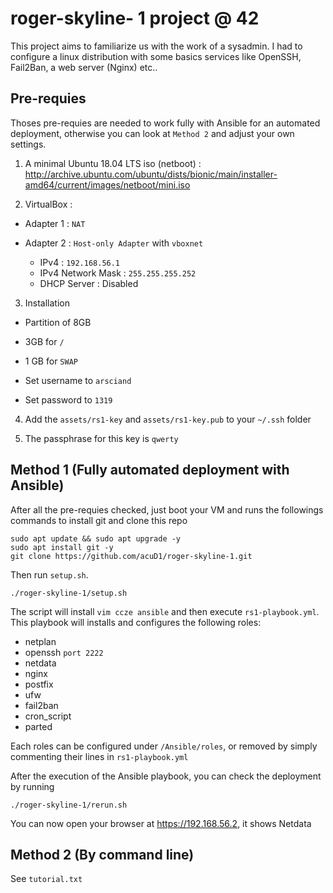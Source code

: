 # roger-skyline- 1 project @ 42

This project aims to familiarize us with the work of a sysadmin. I had to configure a linux distribution with some basics services like OpenSSH, Fail2Ban, a web server (Nginx) etc..

## Pre-requies

Thoses pre-requies are needed to work fully with Ansible for an automated deployment, otherwise you can look at ```Method 2``` and adjust your own settings.
1. A minimal Ubuntu 18.04 LTS iso (netboot) : <http://archive.ubuntu.com/ubuntu/dists/bionic/main/installer-amd64/current/images/netboot/mini.iso>

2. VirtualBox :
*  Adapter 1 : ```NAT```

* Adapter 2 : ```Host-only Adapter``` with ```vboxnet```
  * IPv4 : ```192.168.56.1```
  * IPv4 Network Mask : ```255.255.255.252```
  * DHCP Server : Disabled

3. Installation
  - Partition of 8GB
  - 3GB for ```/```
   - 1 GB for ```SWAP```

   -	Set username to ```arsciand```

   -	Set password to ```1319```

4. Add the ```assets/rs1-key``` and ```assets/rs1-key.pub``` to your ```~/.ssh``` folder

5. The passphrase for this key is ```qwerty```
## Method 1 (Fully automated deployment with Ansible)

After all the pre-requies checked, just boot your VM and runs the followings commands to install git and clone this repo
```
sudo apt update && sudo apt upgrade -y
sudo apt install git -y
git clone https://github.com/acuD1/roger-skyline-1.git
```

Then run ```setup.sh```.
```
./roger-skyline-1/setup.sh
```

The script will install ```vim ccze ansible``` and then execute ```rs1-playbook.yml```. This playbook will installs and configures the following roles:

- netplan
- openssh ```port 2222```
- netdata
- nginx
- postfix
- ufw
- fail2ban
- cron_script
- parted

Each roles can be configured under ```/Ansible/roles```, or removed by simply commenting their lines in ```rs1-playbook.yml```

After the execution of the Ansible playbook, you can check the deployment by running
```
./roger-skyline-1/rerun.sh
```

You can now open your browser at https://192.168.56.2, it shows Netdata

## Method 2 (By command line)

See ```tutorial.txt```
